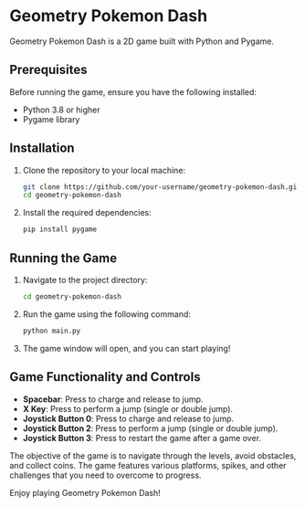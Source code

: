 # Geometry Pokemon Dash

Geometry Pokemon Dash is a 2D game built with Python and Pygame.

## Prerequisites

Before running the game, ensure you have the following installed:

- Python 3.8 or higher
- Pygame library

## Installation

1. Clone the repository to your local machine:

   ```bash
   git clone https://github.com/your-username/geometry-pokemon-dash.git
   cd geometry-pokemon-dash
   ```

2. Install the required dependencies:

   ```bash
   pip install pygame
   ```

## Running the Game

1. Navigate to the project directory:

   ```bash
   cd geometry-pokemon-dash
   ```

2. Run the game using the following command:

   ```bash
   python main.py
   ```

3. The game window will open, and you can start playing!

## Game Functionality and Controls

- **Spacebar**: Press to charge and release to jump.
- **X Key**: Press to perform a jump (single or double jump).
- **Joystick Button 0**: Press to charge and release to jump.
- **Joystick Button 2**: Press to perform a jump (single or double jump).
- **Joystick Button 3**: Press to restart the game after a game over.

The objective of the game is to navigate through the levels, avoid obstacles, and collect coins. The game features various platforms, spikes, and other challenges that you need to overcome to progress.

Enjoy playing Geometry Pokemon Dash!